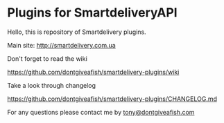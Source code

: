 # Plugins for SmartdeliveryAPI

Hello, this is repository of Smartdelivery plugins.

Main site: http://smartdelivery.com.ua


Don't forget to read the wiki

https://github.com/dontgiveafish/smartdelivery-plugins/wiki


Take a look through changelog

https://github.com/dontgiveafish/smartdelivery-plugins/CHANGELOG.md


For any questions please contact me by tony@dontgiveafish.com